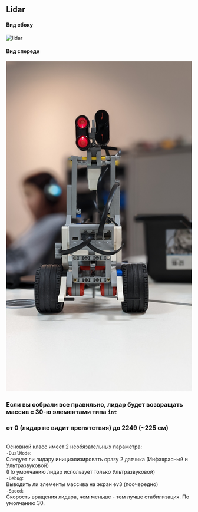 ## Lidar
#### Вид сбоку

![lidar](blob:https://web.telegram.org/accb443b-1708-4169-b9df-2b96852cc43a)

#### Вид спереди

![lidar](https://github.com/PersifoX/lidar/blob/main/3f2cf4cd-7b6c-4ba6-892d-91ff9aa191b8.jfif)

### Если вы собрали все правильно, лидар будет возвращать массив с 30-ю элементами типа <code>int</code>
### от 0 (лидар не видит препятствия) до 2249 (~225 см) <br>
<br>
Основной класс имеет 2 необязательных параметра:<br>
    <code>-DualMode</code>:<br>
        Следует ли лидару инициализировать сразу 2 датчика (Инфакрасный и Ультразвуковой)<br>
        (По умолчанию лидар использует только Ультразвуковой)<br>
    <code>-Debug</code>:<br>
        Выводить ли элементы массива на экран ev3 (поочередно)<br>
    <code>-Speed</code>:<br>
        Скорость вращения лидара, чем меньше - тем лучше стабилизация. По умолчанию 30.<br>
